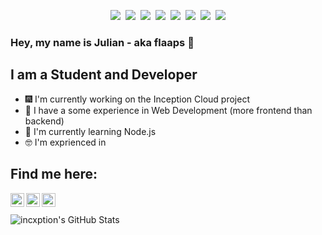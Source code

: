 <p align="center">
  <img src="https://img.shields.io/badge/html5%20-%23E34F26.svg?&style=for-the-badge&logo=html5&logoColor=white"/>&nbsp;
  <img src="https://img.shields.io/badge/css3%20-%231572B6.svg?&style=for-the-badge&logo=css3&logoColor=white"/>&nbsp;
  <img src="https://img.shields.io/badge/node.js%20-%2343853D.svg?&style=for-the-badge&logo=node.js&logoColor=white"/>&nbsp;
  <img src="https://img.shields.io/badge/javascript%20-%23323330.svg?&style=for-the-badge&logo=javascript&logoColor=%23F7DF1E"/>&nbsp;
  <img src="https://img.shields.io/badge/express.js%20-%23404d59.svg?&style=for-the-badge"/>&nbsp;
  <img src="https://img.shields.io/badge/git%20-%23F05033.svg?&style=for-the-badge&logo=git&logoColor=white"/>&nbsp;
  <img src="https://img.shields.io/badge/github%20-%23121011.svg?&style=for-the-badge&logo=github&logoColor=white"/>&nbsp;
  <img src ="https://img.shields.io/badge/MongoDB-%234ea94b.svg?&style=for-the-badge&logo=mongodb&logoColor=white"/>
</p>

### Hey, my name is Julian - aka flaaps 👋

## I am a Student and Developer
- 🎆 I'm currently working on the Inception Cloud project
- 🤔 I have a some experience in Web Development (more frontend than backend)
- 🌱 I'm currently learning Node.js
- 🤓 I'm exprienced in 
## Find me here:

[<img align="left" alt="flaaaps | YouTube" width="22px" src="https://cdn.jsdelivr.net/npm/simple-icons@v3/icons/youtube.svg" />][youtube]
[<img align="left" alt="flaaaps | Twitter" width="22px" src="https://cdn.jsdelivr.net/npm/simple-icons@v3/icons/twitter.svg" />][twitter]
[<img align="left" alt="flaaaps | Instagram" width="22px" src="https://cdn.jsdelivr.net/npm/simple-icons@v3/icons/instagram.svg" />][instagram]

<br/>
<br/>

<img align="left" alt="incxption's GitHub Stats" src="https://github-readme-stats.vercel.app/api?username=flaaaps&show_icons=true&hide_border=true&count_private=true">

[youtube]: https://www.youtube.com/channel/UCWF6V6hbXWRgSme8Ay4TsWQ
[twitter]: https://twitter.com/jvliix
[instagram]: https://www.instagram.com/flaaaps/
